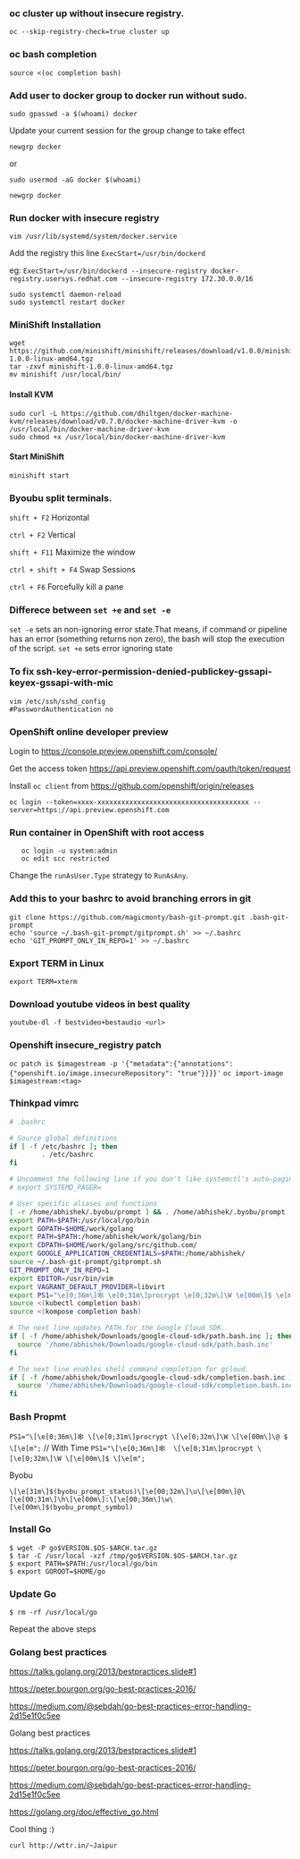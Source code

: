 ### oc cluster up without insecure registry.

`oc --skip-registry-check=true cluster up`

### oc bash completion
`source <(oc completion bash)`

### Add user to docker group to docker run without sudo.

`sudo gpasswd -a $(whoami) docker`

Update your current session for the group change to take effect

`newgrp docker`

or

`sudo usermod -aG docker $(whoami)`

`newgrp docker`

### Run docker with insecure registry
`vim /usr/lib/systemd/system/docker.service`

Add the registry this line 
`ExecStart=/usr/bin/dockerd`

eg: `ExecStart=/usr/bin/dockerd --insecure-registry docker-registry.usersys.redhat.com --insecure-registry 172.30.0.0/16`

```
sudo systemctl daemon-reload
sudo systemctl restart docker
```

### MiniShift Installation
```
wget https://github.com/minishift/minishift/releases/download/v1.0.0/minishift-1.0.0-linux-amd64.tgz
tar -zxvf minishift-1.0.0-linux-amd64.tgz
mv minishift /usr/local/bin/
```
#### Install KVM
```
sudo curl -L https://github.com/dhiltgen/docker-machine-kvm/releases/download/v0.7.0/docker-machine-driver-kvm -o /usr/local/bin/docker-machine-driver-kvm
sudo chmod +x /usr/local/bin/docker-machine-driver-kvm
```
#### Start MiniShift
`minishift start`

### Byoubu split terminals.

`shift + F2` Horizontal

`ctrl + F2` Vertical

`shift + F11` Maximize the window

`ctrl + shift + F4` Swap Sessions

`ctrl + F6` Forcefully kill a pane


### Differece between `set +e` and `set -e`

`set -e` sets an non-ignoring error state.That means, if command or pipeline has an error (something returns non zero), the bash will stop the execution of the script.
`set +e` sets error ignoring state

### To fix ssh-key-error-permission-denied-publickey-gssapi-keyex-gssapi-with-mic

```
vim /etc/ssh/sshd_config
#PasswordAuthentication no
```

### OpenShift online developer preview

Login to https://console.preview.openshift.com/console/

Get the access token https://api.preview.openshift.com/oauth/token/request

Install `oc client` from https://github.com/openshift/origin/releases

`oc login --token=xxxx-xxxxxxxxxxxxxxxxxxxxxxxxxxxxxxxxxxxxxx --server=https://api.preview.openshift.com`

### Run container in OpenShift with root access

```
   oc login -u system:admin
   oc edit scc restricted
```
Change the `runAsUser.Type` strategy to `RunAsAny`.


### Add this to your bashrc to avoid branching errors in git

```
git clone https://github.com/magicmonty/bash-git-prompt.git .bash-git-prompt
echo 'source ~/.bash-git-prompt/gitprompt.sh' >> ~/.bashrc
echo 'GIT_PROMPT_ONLY_IN_REPO=1' >> ~/.bashrc
```

### Export TERM in Linux
`export TERM=xterm`

### Download youtube videos in best quality
`youtube-dl -f bestvideo+bestaudio <url>`

### Openshift insecure_registry patch

`oc patch is $imagestream -p '{"metadata":{"annotations":{"openshift.io/image.insecureRepository": "true"}}}}'`
`oc import-image $imagestream:<tag>`

### Thinkpad vimrc
```bash
# .bashrc

# Source global definitions
if [ -f /etc/bashrc ]; then
        . /etc/bashrc
fi

# Uncomment the following line if you don't like systemctl's auto-paging feature:
# export SYSTEMD_PAGER=

# User specific aliases and functions
[ -r /home/abhishek/.byobu/prompt ] && . /home/abhishek/.byobu/prompt   #byobu-prompt#
export PATH=$PATH:/usr/local/go/bin
export GOPATH=$HOME/work/golang
export PATH=$PATH:/home/abhishek/work/golang/bin
export CDPATH=$HOME/work/golang/src/github.com/
export GOOGLE_APPLICATION_CREDENTIALS=$PATH:/home/abhishek/
source ~/.bash-git-prompt/gitprompt.sh
GIT_PROMPT_ONLY_IN_REPO=1
export EDITOR=/usr/bin/vim
export VAGRANT_DEFAULT_PROVIDER=libvirt
export PS1="\e[0;36m\]🕸 \e[0;31m\]procrypt \e[0;32m\]\W \e[00m\]$ \e[m";
source <(kubectl completion bash)
source <(kompose completion bash)

# The next line updates PATH for the Google Cloud SDK.
if [ -f /home/abhishek/Downloads/google-cloud-sdk/path.bash.inc ]; then
  source '/home/abhishek/Downloads/google-cloud-sdk/path.bash.inc'
fi

# The next line enables shell command completion for gcloud.
if [ -f /home/abhishek/Downloads/google-cloud-sdk/completion.bash.inc ]; then
  source '/home/abhishek/Downloads/google-cloud-sdk/completion.bash.inc'
fi
```

### Bash Propmt
`PS1="\[\e[0;36m\]🕸 \[\e[0;31m\]procrypt \[\e[0;32m\]\W \[\e[00m\]\@ $ \[\e[m";` // With Time
`PS1="\[\e[0;36m\]🕸  \[\e[0;31m\]procrypt \[\e[0;32m\]\W \[\e[00m\]$ \[\e[m";`  


Byobu
```
\[\e[31m\]$(byobu_prompt_status)\[\e[00;32m\]\u\[\e[00m\]@\[\e[00;31m\]\h\[\e[00m\]:\[\e[00;36m\]\w\[\e[00m\]$(byobu_prompt_symbol)
```

### Install Go 
```
$ wget -P go$VERSION.$OS-$ARCH.tar.gz
$ tar -C /usr/local -xzf /tmp/go$VERSION.$OS-$ARCH.tar.gz
$ export PATH=$PATH:/usr/local/go/bin 
$ export GOROOT=$HOME/go
```

### Update Go 
```
$ rm -rf /usr/local/go
```
Repeat the above steps

### Golang best practices
https://talks.golang.org/2013/bestpractices.slide#1

https://peter.bourgon.org/go-best-practices-2016/

https://medium.com/@sebdah/go-best-practices-error-handling-2d15e1f0c5ee


Golang best practices

https://talks.golang.org/2013/bestpractices.slide#1

https://peter.bourgon.org/go-best-practices-2016/

https://medium.com/@sebdah/go-best-practices-error-handling-2d15e1f0c5ee

https://golang.org/doc/effective_go.html

Cool thing :)

`curl http://wttr.in/~Jaipur`
